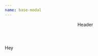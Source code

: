 ```yaml
---
name: base-modal
---
```


<base-knobs src="./components.json" name="base-modal">
<base-modal>
<header slot="header">Header</header>
Hey
</base-modal>
</base-knobs>
